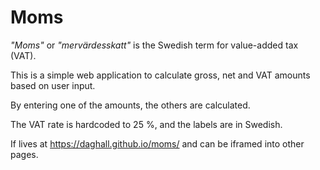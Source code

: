 # Moms

_"Moms"_ or _"mervärdesskatt"_ is the Swedish term for value-added tax (VAT).

This is a simple web application to calculate gross, net and VAT amounts based on user input.

By entering one of the amounts, the others are calculated.

The VAT rate is hardcoded to 25 %, and the labels are in Swedish.

If lives at https://daghall.github.io/moms/ and can be iframed into other pages.
